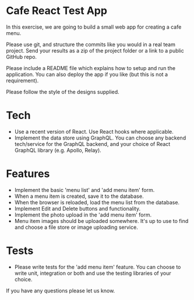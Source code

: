 # Cafe React Test App

In this exercise, we are going to build a small web app for creating a cafe menu.

Please use git, and structure the commits like you would in a real team project. Send your results as a zip of the project folder or a link to a public GitHub repo.

Please include a README file which explains how to setup and run the application. You can also deploy the app if you like (but this is not a requirement).

Please follow the style of the designs supplied.

# Tech

- Use a recent version of React. Use React hooks where applicable.
- Implement the data store using GraphQL. You can choose any backend tech/service for the GraphQL backend, and your choice of React GraphQL library (e.g. Apollo, Relay).

# Features

- Implement the basic 'menu list' and 'add menu item' form.
- When a menu item is created, save it to the database.
- When the browser is reloaded, load the menu list from the database.
- Implement Edit and Delete buttons and functionality.
- Implement the photo upload in the 'add menu item' form.
- Menu item images should be uploaded somewhere. It's up to use to find and choose a file store or image uploading service.

# Tests

- Please write tests for the 'add menu item' feature. You can choose to write unit, integration or both and use the testing libraries of your choice.

If you have any questions please let us know.